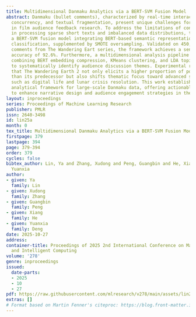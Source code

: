 ```yaml
---
title: Multidimensional Danmaku Analytics via a BERT-SVM Fusion Model
abstract: Danmaku (bullet comments), characterized by real-time interactivity, high
  concurrency, and textual fragmentation, present unique challenges for semantic analysis
  in film audience feedback research. To address the limitations of conventional methods
  in processing sparse short texts and imbalanced data distributions, this study proposes
  a BERT-SVM fusion model integrating BERT-based semantic representation with SVM
  classification, supplemented by SMOTE oversampling. Validated on 450,000 Danmaku
  comments from The Wandering Eart series, the framework achieves a sentiment classification
  accuracy of 92.6%. Furthermore, a multidimensional analysis pipeline is implemented,
  combining BERT embedding compression, KMeans clustering, and LDA topic modeling
  to systematically identify audience discussion themes. Experimental results demonstrate
  that The Wandering Earth 2 not only elicits a higher proportion of positive sentiment
  than its predecessor but also shifts thematic focus toward advanced sci-fi elements
  such as digital life and lunar crisis resolution. This work establishes an efficient
  analytical framework for large-scale Danmaku data, offering actionable insights
  to enhance narrative design and audience engagement strategies in the film industry.
layout: inproceedings
series: Proceedings of Machine Learning Research
publisher: PMLR
issn: 2640-3498
id: lin25a
month: 0
tex_title: Multidimensional Danmaku Analytics via a BERT-SVM Fusion Model
firstpage: 379
lastpage: 394
page: 379-394
order: 379
cycles: false
bibtex_author: Lin, Ya and Zhang, Xudong and Peng, Guangbin and He, Xiang and Deng,
  Yuanxia
author:
- given: Ya
  family: Lin
- given: Xudong
  family: Zhang
- given: Guangbin
  family: Peng
- given: Xiang
  family: He
- given: Yuanxia
  family: Deng
date: 2025-10-27
address:
container-title: Proceedings of 2025 2nd International Conference on Machine Learning
  and Intelligent Computing
volume: '278'
genre: inproceedings
issued:
  date-parts:
  - 2025
  - 10
  - 27
pdf: https://raw.githubusercontent.com/mlresearch/v278/main/assets/lin25a/lin25a.pdf
extras: []
# Format based on Martin Fenner's citeproc: https://blog.front-matter.io/posts/citeproc-yaml-for-bibliographies/
---
```

